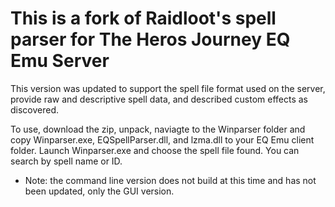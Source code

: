 # This is a fork of Raidloot's spell parser for The Heros Journey EQ Emu Server

This version was updated to support the spell file format used on the server, provide raw and descriptive spell data, and described custom effects as discovered.

To use, download the zip, unpack, naviagte to the Winparser folder and copy Winparser.exe, EQSpellParser.dll, and lzma.dll to your EQ Emu client folder. Launch Winparser.exe and choose the spell file found. You can search by spell name or ID.

* Note: the command line version does not build at this time and has not been updated, only the GUI version.
